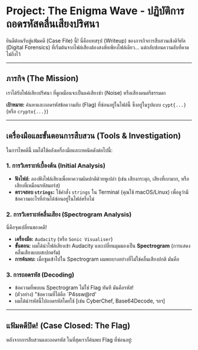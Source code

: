 #  Project: The Enigma Wave - ปฏิบัติการถอดรหัสคลื่นเสียงปริศนา

ยินดีต้อนรับสู่แฟ้มคดี (Case File) นี้! นี่คือบทสรุป (Writeup) ของภารกิจการสืบสวนเชิงดิจิทัล (Digital Forensics) ที่เริ่มต้นจากไฟล์เสียงต้องสงสัยเพียงไฟล์เดียว... แต่กลับซ่อนความลับที่คาดไม่ถึงไว้

---

##  ภารกิจ (The Mission)

เราได้รับไฟล์เสียงปริศนา ที่ดูเหมือนจะเป็นแค่เสียงซ่า (Noise) หรือเสียงดนตรีธรรมดา

**เป้าหมาย:** ค้นหาและถอดรหัสข้อความลับ (Flag) ที่ซ่อนอยู่ในไฟล์นี้ ซึ่งอยู่ในรูปแบบ `cypt{...}` (หรือ `crypto{...}`)

---

##  เครื่องมือและขั้นตอนการสืบสวน (Tools & Investigation)

ในการไขคดีนี้ ผมได้ใช้คลังเครื่องมือและเทคนิคดังต่อไปนี้:

### 1. การวิเคราะห์เบื้องต้น (Initial Analysis)
* **ฟังไฟล์:** ลองฟังไฟล์เสียงเพื่อหาความผิดปกติด้วยหูเปล่า (เช่น เสียงกระตุก, เสียงที่เบามาก, หรือเสียงที่เหมือนรหัสมอร์ส)
* **ตรวจสอบ `strings`:** ใช้คำสั่ง `strings` ใน Terminal (คุณใช้ macOS/Linux) เพื่อดูว่ามีข้อความอะไรที่อ่านได้ซ่อนอยู่ในไฟล์หรือไม่

### 2. การวิเคราะห์คลื่นเสียง (Spectrogram Analysis)
นี่คือจุดเปลี่ยนของคดี!

* **เครื่องมือ:** `Audacity` (หรือ `Sonic Visualiser`)
* **ขั้นตอน:** ผมได้นำไฟล์เสียงเข้า Audacity และเปลี่ยนมุมมองเป็น **Spectrogram** (การแสดงคลื่นเสียงแบบสเปกตรัม)
* **การค้นพบ:** เมื่อซูมเข้าไปใน Spectrogram ผมพบบางอย่างที่ไม่ใช่คลื่นเสียงปกติ มันคือ


### 3. การถอดรหัส (Decoding)
* ข้อความที่พบบน Spectrogram ไม่ใช่ Flag ทันที มันคือรหัส!
* (ตัวอย่าง) "ข้อความที่ได้คือ `P4ssw@rd'
* ผมได้นำรหัสนี้ไปถอดรหัสโดยใช้ [เช่น CyberChef, Base64Decode, ฯลฯ]

---

## แฟ้มคดีปิด! (Case Closed: The Flag)

หลังจากการสืบสวนและถอดรหัส ในที่สุดเราก็ค้นพบ Flag ที่ซ่อนอยู่:

